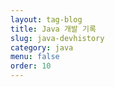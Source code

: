 ```yaml
---
layout: tag-blog
title: Java 개발 기록
slug: java-devhistory
category: java
menu: false
order: 10
---
```

